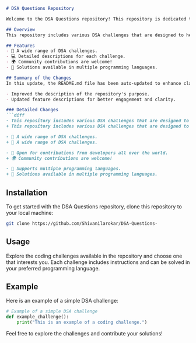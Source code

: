 ```markdown
# DSA Questions Repository

Welcome to the DSA Questions repository! This repository is dedicated to providing a collection of Data Structures and Algorithms (DSA) coding challenges aimed at enhancing your problem-solving skills. 

## Overview
This repository includes various DSA challenges that are designed to help you practice coding and improve your understanding of algorithms and data structures. Each challenge comes with a detailed description and can be solved using different programming languages.

## Features
- 🌟 A wide range of DSA challenges.
- 💻 Detailed descriptions for each challenge.
- 🌍 Community contributions are welcome!
- 🚀 Solutions available in multiple programming languages.

## Summary of the Changes
In this update, the README.md file has been auto-updated to enhance clarity and usability. The following changes were made:

- Improved the description of the repository's purpose.
- Updated feature descriptions for better engagement and clarity.

### Detailed Changes
```diff
- This repository includes various DSA challenges that are designed to help you practice and improve your coding skills.
+ This repository includes various DSA challenges that are designed to help you practice coding and improve your understanding of algorithms and data structures.

- 🌠 A wide range of DSA challenges.
+ 🌟 A wide range of DSA challenges.

- 🤝 Open for contributions from developers all over the world.
+ 🌍 Community contributions are welcome!

- 🚀 Supports multiple programming languages.
+ 🚀 Solutions available in multiple programming languages.
```

## Installation
To get started with the DSA Questions repository, clone this repository to your local machine:

```bash
git clone https://github.com/Shivanilarokar/DSA-Questions-
```

## Usage
Explore the coding challenges available in the repository and choose one that interests you. Each challenge includes instructions and can be solved in your preferred programming language.

## Example
Here is an example of a simple DSA challenge:

```python
# Example of a simple DSA challenge
def example_challenge():
    print("This is an example of a coding challenge.")
```

Feel free to explore the challenges and contribute your solutions!
```